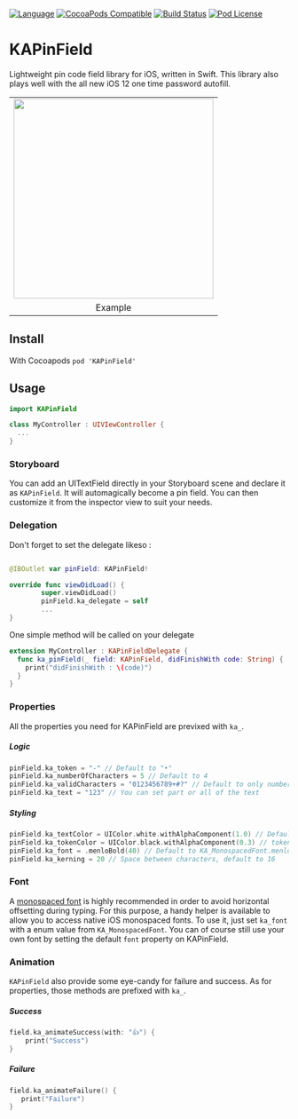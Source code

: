 [![Language](https://img.shields.io/badge/swift-5.0-blue.svg)](http://swift.org)
[![CocoaPods Compatible](https://img.shields.io/cocoapods/v/KAPinField.svg)](https://img.shields.io/cocoapods/v/KAPinField.svg)
[![Build Status](https://travis-ci.org/kirualex/KAPinField.svg?branch=master)](https://travis-ci.org/kirualex/KAPinField)
[![Pod License](http://img.shields.io/cocoapods/l/SDWebImage.svg?style=flat)](https://raw.githubusercontent.com/kirualex/SwiftyGif/master/LICENSE)

# KAPinField
Lightweight pin code field library for iOS, written in Swift.
This library also plays well with the all new iOS 12 one time password autofill.

<table>
  <tr>
    <td>
      <img src="https://github.com/kirualex/KAPinField/blob/backviews/preview1.gif"  width="360"  />
    </td>
  </tr>
  <tr>
  <td align=center>
      Example
    </td>
   </tr>
 </table>

## Install
With Cocoapods
`pod 'KAPinField'`

## Usage
```swift
import KAPinField

class MyController : UIVIewController {
  ...
}
```

### Storyboard
You can add an UITextField directly in your Storyboard scene and declare it as `KAPinField`. It will automagically become a pin field. You can then customize it from the inspector view to suit your needs.

### Delegation
Don't forget to set the delegate likeso :
```swift

@IBOutlet var pinField: KAPinField!

override func viewDidLoad() {
        super.viewDidLoad()
        pinField.ka_delegate = self
        ...
}
```

One simple method will be called on your delegate
```swift
extension MyController : KAPinFieldDelegate {
  func ka_pinField(_ field: KAPinField, didFinishWith code: String) {
    print("didFinishWith : \(code)")
  }
}
```

### Properties
All the properties you need for KAPinField are previxed with `ka_`.

##### Logic
```swift
pinField.ka_token = "-" // Default to "•"
pinField.ka_numberOfCharacters = 5 // Default to 4
pinField.ka_validCharacters = "0123456789+#?" // Default to only numbers, "0123456789"
pinField.ka_text = "123" // You can set part or all of the text
```

##### Styling
```swift
pinField.ka_textColor = UIColor.white.withAlphaComponent(1.0) // Default to nib color or black if initialized programmatically.
pinField.ka_tokenColor = UIColor.black.withAlphaComponent(0.3) // token color, default to text color
pinField.ka_font = .menloBold(40) // Default to KA_MonospacedFont.menlo(40)
pinField.ka_kerning = 20 // Space between characters, default to 16
```

### Font
A [monospaced font](https://en.wikipedia.org/wiki/Monospaced_font) is highly recommended in order to avoid horizontal offsetting during typing. For this purpose, a handy helper is available to allow you to access native iOS monospaced fonts.
To use it, just set `ka_font` with a enum value from `KA_MonospacedFont`.
You can of course still use your own font by setting the default `font` property on KAPinField.

### Animation
`KAPinField` also provide some eye-candy for failure and success. As for properties, those methods are prefixed with `ka_`.

##### Success
```swift
field.ka_animateSuccess(with: "👍") {
    print("Success")
}
```

##### Failure
```swift
field.ka_animateFailure() {
   print("Failure")
}
```
